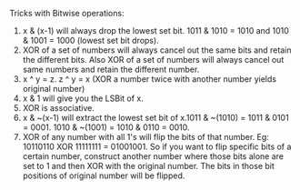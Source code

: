 Tricks with Bitwise operations:

1. x & (x-1) will always drop the lowest set bit. 1011 & 1010 = 1010 and 1010 & 1001 = 1000 (lowest set bit drops).
2. XOR of a set of numbers will always cancel out the same bits and retain the different bits. Also XOR of a set of numbers will always cancel out same numbers and retain the different number.
3. x ^ y = z. z ^ y = x (XOR a number twice with another number yields original number)
4. x & 1 will give you the LSBit of x.
5. XOR is associative.
6. x & ~(x-1) will extract the lowest set bit of x.1011 & ~(1010) = 1011 & 0101 = 0001. 1010 & ~(1001) = 1010 & 0110 = 0010.
7. XOR of any number with all 1's will flip the bits of that number. Eg: 10110110 XOR 11111111 = 01001001. So if you want to flip specific bits of a certain number, construct another number where those bits alone are set to 1 and then XOR with the original number. The bits in those bit positions of original number will be flipped.
